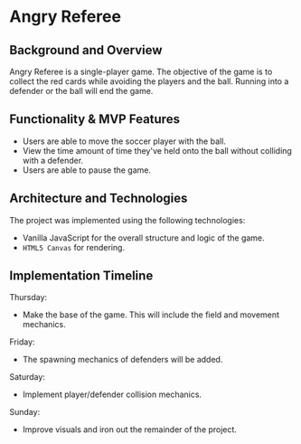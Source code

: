 # Angry Referee
## Background and Overview
Angry Referee is a single-player game. The objective of the game is to collect
the red cards while avoiding the players and the ball. Running into a defender 
or the ball will end the game.

## Functionality & MVP Features
* Users are able to move the soccer player with the ball.
* View the time amount of time they've held onto the ball without colliding with a defender.
* Users are able to pause the game.

## Architecture and Technologies
The project was implemented using the following technologies:
* Vanilla JavaScript for the overall structure and logic of the game.
* `HTML5 Canvas` for rendering.

## Implementation Timeline
Thursday:
* Make the base of the game. This will include the field and movement mechanics. 

Friday:
* The spawning mechanics of defenders will be added.

Saturday: 
* Implement player/defender collision mechanics.

Sunday: 
* Improve visuals and iron out the remainder of the project.